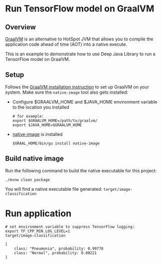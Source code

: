 # Run TensorFlow model on GraalVM

## Overview

[GraalVM](https://www.graalvm.org/) is an alternative to HotSpot JVM that allows you to compile the application
code ahead of time (AOT) into a native execute.

This is an example to demonstrate how to use Deep Java Library to run a TensorFlow model on GraalVM.  

## Setup

Follows the [GraalVM installation instruction](https://www.graalvm.org/getting-started/#install-graalvm) to set up
GraalVM on your system. Make sure the `native-image` tool also gets installed:
- Configure $GRAALVM_HOME and $JAVA_HOME environment variable to the location you installed
    ```shell script
    # for example:
    export $GRAALVM_HOME=/path/to/graalvm/
    export $JAVA_HOME=$GRAALVM_HOME
    ```
- [native-image](https://www.graalvm.org/getting-started/#native-images) is installed
    ```shell script
    $GRAAL_HOME/bin/gu install native-image    
    ```
  
## Build native image

Run the following command to build the native executable for this project:
```shell script
./mvnw clean package
```

You will find a native executable file generated: `target/image-classification`

# Run application

```shell script
# set environment variable to suppress TensorFlow logging:
export TF_CPP_MIN_LOG_LEVEL=1
target/image-classification

[
	class: "Pneumonia", probability: 0.99778
	class: "Normal", probability: 0.00221
]
```
